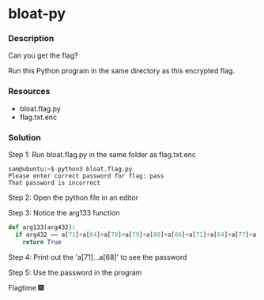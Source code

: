 # bloat-py

### Description

Can you get the flag? 

Run this Python program in the same directory as this encrypted flag.

### Resources

- bloat.flag.py
- flag.txt.enc

### Solution

Step 1: Run bloat.flag.py in the same folder as flag.txt.enc

```console
sam@ubuntu:~$ python3 bloat.flag.py 
Please enter correct password for flag: pass
That password is incorrect
```

Step 2: Open the python file in an editor

Step 3: Notice the arg133 function

```python
def arg133(arg432):
  if arg432 == a[71]+a[64]+a[79]+a[79]+a[88]+a[66]+a[71]+a[64]+a[77]+a[66]+a[68]:
    return True
```

Step 4: Print out the 'a[71]...a[68]' to see the password

Step 5: Use the password in the program

Flagtime :fireworks: